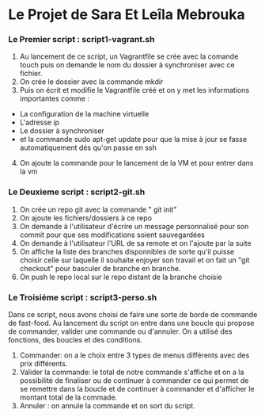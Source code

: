 # Le Projet de Sara Et Leîla Mebrouka

### Le Premier script : script1-vagrant.sh 
1. Au lancement de ce script, un Vagrantfile se crée avec la comande touch puis on demande le nom du dossier à synchroniser avec ce fichier.
2. On crée le dossier avec la commande mkdir
3. Puis on écrit et modifie le Vagrantfile créé et on y met les informations importantes comme :
  * La configuration de la machine virtuelle
  * L'adresse ip 
  * Le dossier à synchroniser 
  * et la commande sudo apt-get update pour que la mise à jour se fasse automatiquement dés qu'on passe en ssh
4. On ajoute la commande pour le lancement de la VM et pour entrer dans la vm

### Le Deuxieme  script : script2-git.sh 
1. On crée un repo git avec la commande " git init"
2. On ajoute les fichiers/dossiers à ce repo
3. On demande à l'utilisateur d'écrire un message personnalisé pour son commit pour que ses                 modifications soient sauvegardées
4. On demande à l'utilisateur l'URL de sa remote et on l'ajoute par la suite
5. On affiche la liste des branches disponnibles de sorte qu'il puisse choisir celle sur laquelle il souhaite enjoyer son travail et on fait un "git checkout" pour basculer de branche en branche.
6. On push le repo local sur le repo distant de la branche choisie

### Le Troisiéme  script : script3-perso.sh
Dans ce script, nous avons choisi de faire une sorte de borde de commande de fast-food.
Au lancement du script on entre dans une boucle qui propose de commander, valider une commande ou d'annuler.
On a utilisé des fonctions, des boucles et des conditions.


1. Commander: on a le choix entre 3 types de menus différents avec des prix différents.
2. Valider la commande: le total de notre commande s'affiche et on a la possibilité de finaliser ou de continuer à commander ce qui permet de se remettre dans la boucle et de continuer à commander et d'afficher le montant total de la commade.
3. Annuler : on annule la commande et on sort du script.
